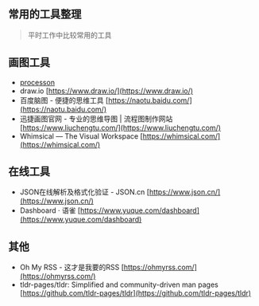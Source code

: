 常用的工具整理
---

> 平时工作中比较常用的工具

## 画图工具
- [processon](https://www.processon.com/i/521ffb920cf20df9d2d738c2)
- draw.io [https://www.draw.io/](https://www.draw.io/)
- 百度脑图 - 便捷的思维工具 [https://naotu.baidu.com/](https://naotu.baidu.com/)
- 迅捷画图官网 - 专业的思维导图 | 流程图制作网站 [https://www.liuchengtu.com/](https://www.liuchengtu.com/)
- Whimsical — The Visual Workspace [https://whimsical.com/](https://whimsical.com/)

## 在线工具
- JSON在线解析及格式化验证 - JSON.cn [https://www.json.cn/](https://www.json.cn/)
- Dashboard · 语雀 [https://www.yuque.com/dashboard](https://www.yuque.com/dashboard)

## 其他
- Oh My RSS - 这才是我要的RSS [https://ohmyrss.com/](https://ohmyrss.com/)
- tldr-pages/tldr: Simplified and community-driven man pages [https://github.com/tldr-pages/tldr](https://github.com/tldr-pages/tldr)

<Comment />